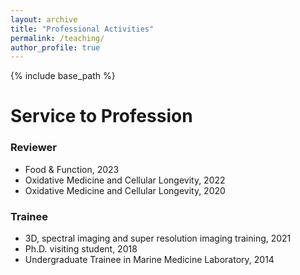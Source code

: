 ```yaml
---
layout: archive
title: "Professional Activities"
permalink: /teaching/
author_profile: true
---
```


{% include base_path %}

Service to Profession
=======

### Reviewer ###

* Food & Function, 2023
* Oxidative Medicine and Cellular Longevity, 2022
* Oxidative Medicine and Cellular Longevity, 2020

### Trainee ###
* 3D, spectral imaging and super resolution imaging training, 2021
* Ph.D. visiting student, 2018
* Undergraduate Trainee in Marine Medicine Laboratory, 2014
